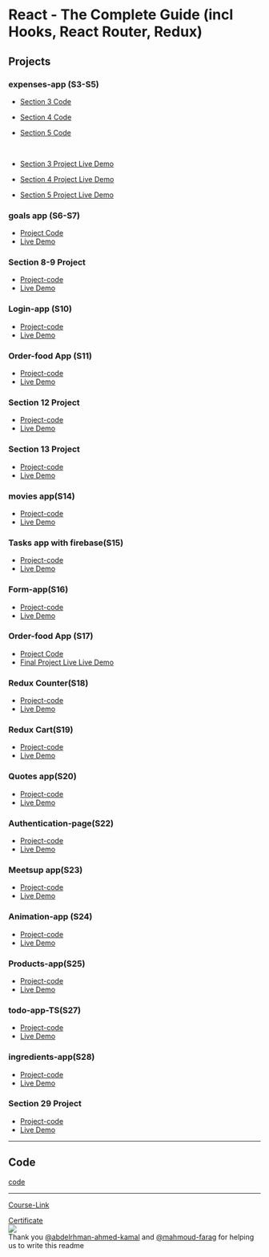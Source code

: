 # React - The Complete Guide (incl Hooks, React Router, Redux)

## Projects

### expenses-app (S3-S5)

- [Section 3 Code](./Projects/Expenses-app/S03-project)
- [Section 4 Code](./Projects/Expenses-app/S04-project/)
- [Section 5 Code](./Projects/Expenses-app/S05-project/)

  <br/>

- [Section 3 Project Live Demo](https://section-3-project.netlify.app/)
- [Section 4 Project Live Demo](https://react-section4-project.netlify.app/)
- [Section 5 Project Live Demo](https://section5-react-project.netlify.app/)

### goals app (S6-S7)

- [Project Code](./Projects/goals-app/code-project/)
- [Live Demo](https://goals-app-react-project.netlify.app/)


### Section 8-9 Project

- [Project-code](./Projects/section-8-9-project)
- [Live Demo](https://section-8-9-react-project.netlify.app/)

### Login-app (S10)

- [Project-code](./Projects/Login-app-s10/)
- [Live Demo](https://login-app-react-project.netlify.app/)

### Order-food App (S11)

- [Project-code](./Projects/order-food-app/S11-project/)
- [Live Demo](https://order-food-app-react-project.netlify.app/)

### Section 12 Project

- [Project-code](./Projects/S12-project)
- [Live Demo](https://section-12-react-project.netlify.app/)

### Section 13 Project

- [Project-code](./Projects/S13-project)
- [Live Demo](https://section-13-react-project.netlify.app/)

### movies app(S14)

- [Project-code](./Projects/movies-app)
- [Live Demo](https://movies-app-react-project.netlify.app/)

### Tasks app with firebase(S15)

- [Project-code](./Projects/task-app-firbase/)
- [Live Demo](https://tasks-app-react-project.netlify.app/)

### Form-app(S16)

- [Project-code](./Projects/form-app)
- [Live Demo](https://form-app-react-project.netlify.app/)

### Order-food App (S17)

- [Project Code](./Projects/order-food-app/S17-project/)
- [Final Project Live Live Demo](https://order-food-app-2-react-project.netlify.app/)

### Redux Counter(S18)

- [Project-code](./Projects/redux-counter)
- [Live Demo]()

### Redux Cart(S19)

- [Project-code](./Projects/redux-cart)
- [Live Demo]()

### Quotes app(S20)

- [Project-code](./Projects/quotes-app)
- [Live Demo]()

### Authentication-page(S22)

- [Project-code](./Projects/Authentication-page)
- [Live Demo]()

### Meetsup app(S23)

- [Project-code](./Projects/meetsup-app)
- [Live Demo]()

### Animation-app (S24)

- [Project-code](./Projects/animation-app)
- [Live Demo]()

### Products-app(S25)

- [Project-code](./Projects/Products-app)
- [Live Demo]()

### todo-app-TS(S27)

- [Project-code](./Projects/todo-app-TS)
- [Live Demo]()

### ingredients-app(S28)

- [Project-code](./Projects/ingredients-app/)
- [Live Demo]()

### Section 29 Project

- [Project-code](./Projects/Section-29/)
- [Live Demo]()

---

## Code

[code](Code)

---

[Course-Link](https://www.udemy.com/course/react-the-complete-guide-incl-redux/)<br>

[Certificate](https://www.udemy.com/certificate/UC-1f4f51c6-ea8c-41a4-90e9-4fede2e63cfa/)
<br><img src="https://udemy-certificate.s3.amazonaws.com/image/UC-1f4f51c6-ea8c-41a4-90e9-4fede2e63cfa.jpg?v=1658841733000" />
<br>
Thank you [@abdelrhman-ahmed-kamal](https://github.com/Abdelrhman-ahmed-kamal) and [@mahmoud-farag](https://github.com/mahmoud-farag) for helping us to write this readme
